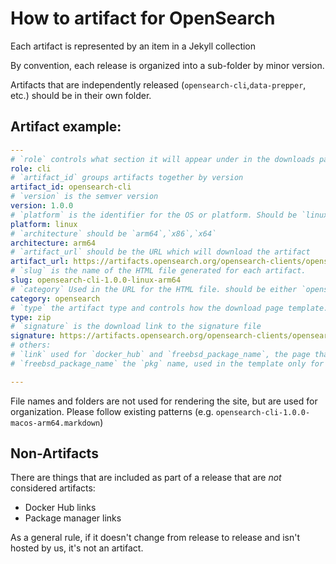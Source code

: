 # How to artifact for OpenSearch

Each artifact is represented by an item in a Jekyll collection

By convention, each release is organized into a sub-folder by minor version.

Artifacts that are independently released (`opensearch-cli`,`data-prepper`, etc.) should be in their own folder.


## Artifact example:
```yaml
---
# `role` controls what section it will appear under in the downloads page
role: cli 
# `artifact_id` groups artifacts together by version
artifact_id: opensearch-cli 
# `version` is the semver version
version: 1.0.0
# `platform` is the identifier for the OS or platform. Should be `linux`, `windows`,`macos`,`freebsd`
platform: linux
# `architecture` should be `arm64`,`x86`,`x64`
architecture: arm64
# `artifact_url` should be the URL which will download the artifact
artifact_url: https://artifacts.opensearch.org/opensearch-clients/opensearch-cli/opensearch-cli-1.0.0-linux-arm64.zip
# `slug` is the name of the HTML file generated for each artifact.
slug: opensearch-cli-1.0.0-linux-arm64
# `category` Used in the URL for the HTML file. should be either `opensearch` or `opendistroforelasticsearch`
category: opensearch
# `type` the artifact type and controls how the download page template. Usually is the same as the `artifact_url` extension, unless it's `docker_hub` or `system-package`
type: zip
# `signature` is the download link to the signature file
signature: https://artifacts.opensearch.org/opensearch-clients/opensearch-cli/opensearch-cli-1.0.0-linux-arm64.zip.sig
# others:
# `link` used for `docker_hub` and `freebsd_package_name`, the page that has information non-artifact
# `freebsd_package_name` the `pkg` name, used in the template only for freebsd

---
```

File names and folders are not used for rendering the site, but are used for organization. Please follow existing patterns (e.g. `opensearch-cli-1.0.0-macos-arm64.markdown`)


## Non-Artifacts
There are things that are included as part of a release that are _not_ considered artifacts:
- Docker Hub links
- Package manager links

As a general rule, if it doesn't change from release to release and isn't hosted by us, it's not an artifact.

